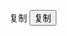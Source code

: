 复制
<button class="btn" data-clipboard-action="copy" data-clipboard-target="div">复制</button>
<script>
var clipboard = new Clipboard('.btn');

clipboard.on('success', function(e) {
    console.log(e);
    alert("复制成功！");
});

clipboard.on('error', function(e) {
    console.log(e);
});
</script>